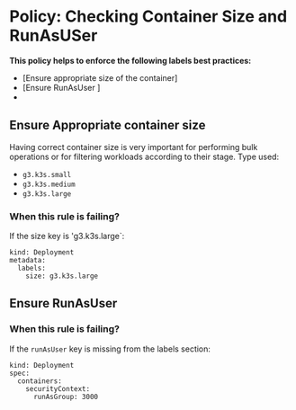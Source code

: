 # Policy: Checking Container Size and RunAsUSer

__This policy helps to enforce the following labels best practices:__
* [Ensure appropriate size of the container]
* [Ensure RunAsUser ]
* 
## Ensure Appropriate container size
Having correct container size is very important for performing bulk operations or for filtering workloads according to their stage. Type used:
* `g3.k3s.small`
* `g3.k3s.medium`
* `g3.k3s.large`

### When this rule is failing?
If the size key is 'g3.k3s.large`:  

```
kind: Deployment
metadata:
  labels:
    size: g3.k3s.large
```

## Ensure RunAsUser


### When this rule is failing?
If the `runAsUser` key is missing from the labels section:  
```
kind: Deployment
spec:
  containers:
    securityContext:
      runAsGroup: 3000
    
```

